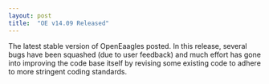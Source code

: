 ```yaml
---
layout: post
title:  "OE v14.09 Released"
---
```

The latest stable version of OpenEaagles posted. In this release, several bugs have been squashed (due to user feedback) and much effort has gone into improving the code base itself by revising some existing code to adhere to more stringent coding standards.
